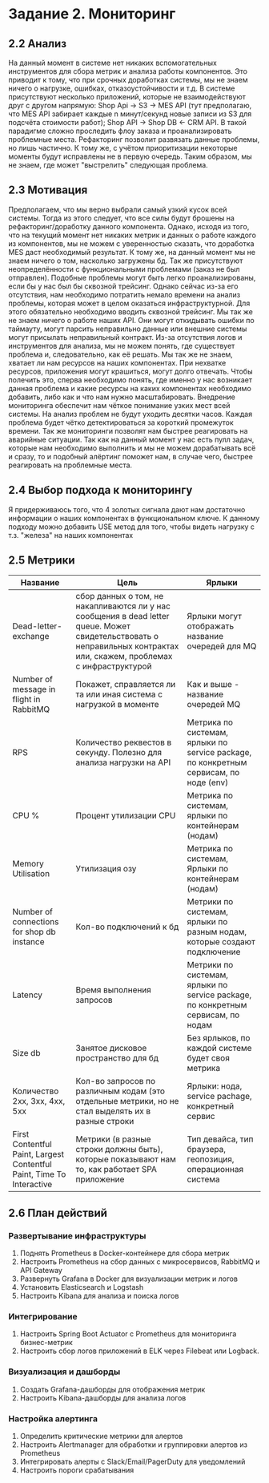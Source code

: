 # Задание 2. Мониторинг

## 2.2 Анализ

На данный момент в системе нет никаких вспомогательных инструментов для сбора метрик и анализа работы компонентов. Это приводит к тому, что при срочных доработках системы, мы не знаем ничего о нагрузке, ошибках, отказоустойчивости и т.д. В системе присутствуют несколько приложений, которые не взаимодействуют друг с другом напрямую: Shop Api -> S3 -> MES API (тут предполагаю, что MES API забирает каждые n минут/секунд новые записи из S3 для подсчёта стоимости работ); Shop API -> Shop DB <- CRM API. В такой парадигме сложно проследить флоу заказа и проанализировать проблемные места. Рефакторинг позволит развязать данные проблемы, но лишь частично. К тому же, с учётом приоритизации некоторые моменты будут исправлены не в первую очередь. Таким образом, мы не знаем, где может "выстрелить" следующая проблема. 

## 2.3 Мотивация

Предполагаем, что мы верно выбрали самый узкий кусок всей системы. Тогда из этого следует, что все силы будут брошены на рефакторинг/доработку данного компонента. Однако, исходя из того, что на текущий момент нет никаких метрик и данных о работе каждого из компонентов, мы не можем с уверенностью сказать, что доработка MES даст необходимый результат. К тому же, на данный момент мы не знаем ничего о том, насколько загружены бд.
Так же присутствуют неопределённости с функциональными проблемами (заказ не был отправлен). Подобные проблемы могут быть легко проанализированы, если бы у нас был бы сквозной трейсинг. Однако сейчас из-за его отсутствия, нам необходимо потратить немало времени на анализ проблемы, которая может в целом оказаться инфраструктурной. Для этого обязательно необходимо вводить сквозной трейсинг.
Мы так же не знаем ничего о работе наших API. Они могут откидывать ошибки по таймауту, могут парсить неправильно данные или внешние системы могут присылать неправильный контракт. Из-за отсутствия логов и инструментов для анализа, мы не можем понять, где существует проблема и, следовательно, как её решать.
Мы так же не знаем, хватает ли нам ресурсов на наших компонентах. При нехватке ресурсов, приложения могут крашиться, могут долго отвечать. Чтобы полечить это, сперва необходимо понять, где именно у нас возникает данная проблема и какие ресурсы на каких компонентах необходимо добавить, либо как и что нам нужно масштабировать.
Внедрение мониторинга обеспечит нам чёткое понимание узких мест всей системы. На анализ проблем не будут уходить десятки часов. Каждая проблема будет чётко детектироваться за короткий промежуток времени.
Так же мониторинги позволят нам быстрее реагировать на аварийные ситуации. Так как на данный момент у нас есть пулл задач, которые нам необходимо выполнить и мы не можем дорабатывать всё и сразу, то и подобный алёртинг поможет нам, в случае чего, быстрее реагировать на проблемные места.

## 2.4 Выбор подхода к мониторингу

Я придерживаюсь того, что 4 золотых сигнала дают нам достаточно информации о наших компонентах в функциональном ключе. К данному подходу можно добавить USE метод для того, чтобы видеть нагрузку с т.з. "железа" на наших компонентах

## 2.5 Метрики

| Название                                           | Цель                                                                                                                                                                   | Ярлыки                                                                                |
|----------------------------------------------------|------------------------------------------------------------------------------------------------------------------------------------------------------------------------|---------------------------------------------------------------------------------------|
| Dead-letter-exchange                               | сбор данных о том, не накапливаются ли у нас сообщения в dead letter queue. Может свидетельствовать о неправильных контрактах или, скажем, проблемах с инфраструктурой | Ярлыки могут отображать название очередей для MQ                                      |
| Number of message in flight in RabbitMQ            | Покажет, справляется ли та или иная система с нагрузкой в моменте                                                                                                      | Как и выше - название очередей MQ                                                     |
| RPS                                                | Количество реквестов в секунду. Полезно для анализа нагрузки на API                                                                                                    | Метрика по системам, ярлыки по service package, по конкретным сервисам, по ноде (env) |
| CPU %                                              | Процент утилизации CPU                                                                                                                                                 | Метрика по системам, ярлыки по контейнерам (нодам)                                    |
| Memory Utilisation                                 | Утилизация озу                                                                                                                                                         | Метрика по системам, Ярлыки по контейнерам (нодам)                                    |
| Number of connections for shop db instance         | Кол-во подключений к бд                                                                                                                                                | Метрики по системам, ярлыки по разным нодам, которые создают подключение              |
| Latency                                            | Время выполнения запросов                                                                                                                                              | Метрики по системам, ярлыки по service package, по конкретным сервисам, по нодам      |
| Size db                                            | Занятое дисковое пространство для бд                                                                                                                                   | Без ярлыков, по каждой системе будет своя метрика                                     |
| Количество 2xx, 3xx, 4xx, 5xx                      | Кол-во запросов по различным кодам (это отдельные метрики, но не стал выделять их в разные строки | Ярлыки: нода, service pachage, конкретный сервис                                      |
| First Contentful Paint, Largest Contentful Paint, Time To Interactive | Метрики (в разные строки должны быть), которые показывают нам то, как работает SPA приложение | Тип девайса, тип браузера, геопозиция, операционная система                           |


## 2.6 План действий

### Развертывание инфраструктуры
1. Поднять Prometheus в Docker-контейнере для сбора метрик
2. Настроить Prometheus на сбор данных с микросервисов, RabbitMQ и API Gateway
3. Развернуть Grafana в Docker для визуализации метрик и логов
4. Установить Elasticsearch и Logstash
5. Настроить Kibana для анализа и поиска логов

### Интегрирование
1. Настроить Spring Boot Actuator с Prometheus для мониторинга бизнес-метрик
2. Настроить сбор логов приложений в ELK через Filebeat или Logback. 

### Визуализация и дашборды
1. Создать Grafana-дашборды для отображения метрик
2. Настроить Kibana-дашборды для анализа логов

### Настройка алертинга
1. Определить критические метрики для алертов
2. Настроить Alertmanager для обработки и группировки алертов из Prometheus
3. Интегрировать алерты с Slack/Email/PagerDuty для уведомлений
4. Настроить пороги срабатывания